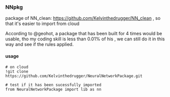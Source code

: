 
### NNpkg

package of NN_clean: https://github.com/Kelvinthedrugger/NN_clean
 , so that it's easier to import from cloud

According to @geohot, a package that has been built for 4 times
 would be usable, tho my coding skill is less than 0.01% of his
 , we can still do it in this way and see if the rules applied.


#### usage
    
    # on cloud
    !git clone https://github.com/Kelvinthedrugger/NeuralNetworkPackage.git 
    
    # test if it has been sucessfully imported
    from NeuralNetworkPackage import lib as nn

